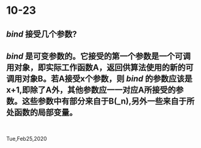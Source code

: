 # 10-23

## _bind_ 接受几个参数?

## _bind_ 是可变参数的。它接受的第一个参数是一个可调用对象，即实际工作函数A，返回供算法使用的新的可调用对象B。若A接受x个参数，则 _bind_ 的参数应该是x+1,即除了A外，其他参数应一一对应A所接受的参数。这些参数中有部分来自于B(_n),另外一些来自于所处函数的局部变量。

&nbsp;

Tue,Feb25,2020